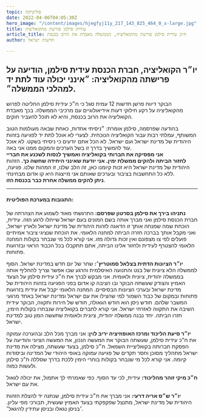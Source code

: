 ```yaml
---
topic: פוליטיקה
date: 2022-04-06T04:05:30Z
hero_image: "/content/images/hjegfyj11y_217_143_825_464_0_x-large.jpg"
title: עידית סילמן פורשת מהקואליציה
article_title: ח״כ עידית סילמן פורשת מהקואליציה, הממשלה מאבדת את הרוב בכנסת
author: חדשות ישראל

---
```

## יו״ר הקואליציה, חברת הכנסת עידית סילמן, הודיעה על פרישתה מהקואליציה: ״אינני יכולה עוד לתת יד למהלכי הממשלה״.

הבוקר דיווח פרשן חדשות 12 עמית סגל כי ח״כ עידית סילמן החליטה לפרוש מהקואליציה על רקע חילוקי דעות אידיאולוגיים עם מרכיבי הממשלה. בכך מאבדת הקואליציה את הרוב בכנסת, והיא לא תוכל להעביר חוקים.

בהודעה שפרסמה, סילמן אומרת: ״ניסיתי אחדות, כאחת שבאה מעולמות הטוב המשותף, עמלתי רבות עבור הקואליציה הנוכחית. לצערי לא אוכל לתת יד לפגיעה בזהות היהודית של מדינת ישראל ועם ישראל. לא הכל אתם יודעים כי ניסיתי בשקט. לא אוכל עוד להמשיך בדרך זו בשל הערכים והמקום ממנו אני באה.  
**אני מפסיקה את חברותי בקואליציה ואמשיך לנסות לשכנע את חבריי   
לחזור הביתה ולהקים ממשלת ימין. אני יודעת שאינני היחידה שחשה כך.** הזהות היהודית של מדינת ישראל היא זכות קיומנו כאן, זה הלב שלנו, זו המהות שלנו. פגיעה, ללא כל התחשבות בציבור ובערכים שאותם אני מייצגת היא קו אדום מבחינתי.  
**ניתן להקים ממשלה אחרת כבר בכנסת הזו**.

***

#### התגובות במערכת הפוליטית:

**נתניהו בירך את סילמן בסרטון שפרסם:** התרגשתי מאוד לשמוע את הצהרתה של חברת הכנסת סילמן ואני מברך אותה בשם המונים בעם ישראל שייחלו לרגע הזה. עידית, הוכחת שמה שמנחה אותך זו הדאגה לזהות היהודית של מדינת ישראל ולארץ ישראל, ואני מקבל אותך בברכה חזרה הביתה למחנה הלאומי. את הוכחת שנציגי ציבור אמיתיים פועלים לפי צו מצפונם ואין זכות גדולה מזו. אני קורא לכל מי שנבחר בקולות המחנה הלאומי להצטרף לעידית ולחזור אלינו הביתה, אתם תתקבלו בכל הכבוד הראוי ובזרועות פתוחות.

**יו״ר הציונות הדתית בצלאל סמוטריץ׳:** שחר של יום חדש במדינת ישראל. הסוף לממשלה הלא ציונית של בנט והתנועה האיסלמית והרגע שבו אפשר וצריך להחליף אותה בממשלה יהודית, ציונית ולאומית. אני מבקש לברך את ח״כ עידית סילמן על הצעד האמיץ והצודק שעשתה הבוקר ובו הציבה קו אדום בפני הפגיעה בזהות היהודית של מדינת ישראל ובערכי הציונות הבסיסיים. המחנה הלאומי יקבל את עידית בזרועות פתוחות ובמקום של כבוד השמור למי שהצילו את עם ישראל ומדינת ישראל באחד מרגעי המשבר שלהם. חודש ניסן הוא חודש הגאולה, חודש של חירות ותקווה, הבוקר עידית השיבה את התקווה לאזרחי ישראל. אני קורא לחברים בקואליציה שנבחרו בקולות הימין, חזרו הביתה. יחד נבנה ממשלה יהודית, ציונית ולאומית שתעשה המון טוב למדינת ישראל.

**יו״ר סיעת הליכוד ומרכז האופוזיציה יריב לוין:** אני מברך מכל הלב ובהערכה עמוקה את ח"כ עידית סילמן, שעשתה הבוקר את המעשה הנכון, את המעשה הציוני והודיעה על הפסקת חברותה בקואליציית השמאל. ח״כ סילמן, בצעד שעשתה, מצילה את מדינת ישראל מתהליך מסוכן וחסר תקדים של פגיעה עמוקה באופי היהודי של המדינה וביסודות קיומה. אני קורא לכל מי שנבחר בקולות בוחרי הימין ללכת בדרך שסללה ח"כ סילמן ולעשות כמוה.

**ח״כ מיקי זוהר מהליכוד:** עידית, לכי עד הסוף. ‏כפי שאמרתי לך אתמול, את יכולה לגאול את עם ישראל.

**יו״ר ש״ס אריה דרעי:** אני מברך את ח״כ עידית סילמן, שנתנה יד להצלת הזהות היהודית של מדינת ישראל, מתנצל שפקפקתי בצעד האמיץ שעשית, תבורכי מפי עליון. ׳בניסן נגאלו ובניסן עתידין להיגאל׳.